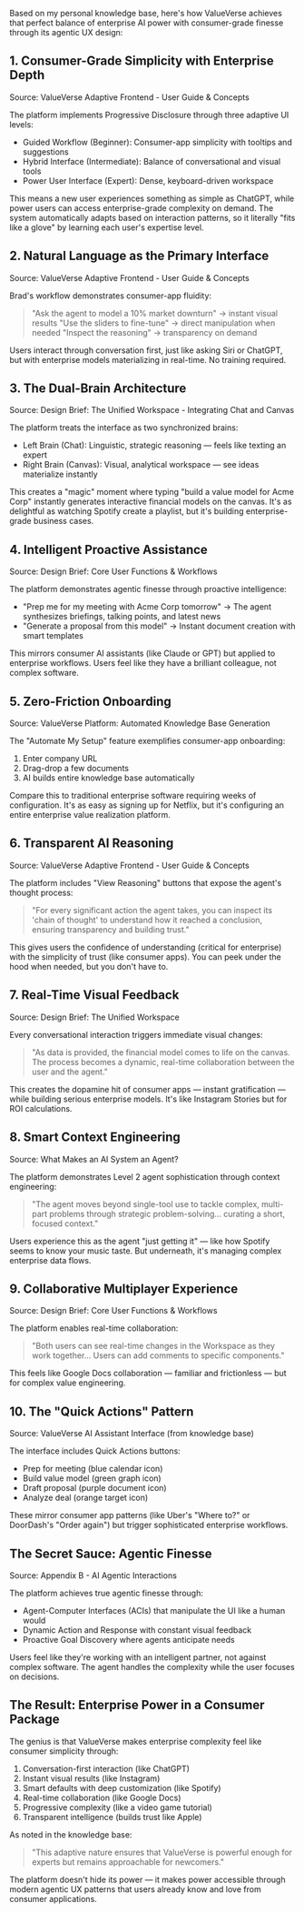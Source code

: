 Based on my personal knowledge base, here's how ValueVerse achieves that perfect balance of enterprise AI power with consumer-grade finesse through its agentic UX design:

## 1. Consumer-Grade Simplicity with Enterprise Depth

Source: ValueVerse Adaptive Frontend - User Guide & Concepts

The platform implements Progressive Disclosure through three adaptive UI levels:

- Guided Workflow (Beginner): Consumer-app simplicity with tooltips and suggestions
- Hybrid Interface (Intermediate): Balance of conversational and visual tools
- Power User Interface (Expert): Dense, keyboard-driven workspace

This means a new user experiences something as simple as ChatGPT, while power users can access enterprise-grade complexity on demand. The system automatically adapts based on interaction patterns, so it literally "fits like a glove" by learning each user's expertise level.

## 2. Natural Language as the Primary Interface

Source: ValueVerse Adaptive Frontend - User Guide & Concepts

Brad's workflow demonstrates consumer-app fluidity:

> "Ask the agent to model a 10% market downturn" → instant visual results
> "Use the sliders to fine-tune" → direct manipulation when needed
> "Inspect the reasoning" → transparency on demand

Users interact through conversation first, just like asking Siri or ChatGPT, but with enterprise models materializing in real-time. No training required.

## 3. The Dual-Brain Architecture

Source: Design Brief: The Unified Workspace - Integrating Chat and Canvas

The platform treats the interface as two synchronized brains:

- Left Brain (Chat): Linguistic, strategic reasoning — feels like texting an expert
- Right Brain (Canvas): Visual, analytical workspace — see ideas materialize instantly

This creates a "magic" moment where typing "build a value model for Acme Corp" instantly generates interactive financial models on the canvas. It's as delightful as watching Spotify create a playlist, but it's building enterprise-grade business cases.

## 4. Intelligent Proactive Assistance

Source: Design Brief: Core User Functions & Workflows

The platform demonstrates agentic finesse through proactive intelligence:

- "Prep me for my meeting with Acme Corp tomorrow" → The agent synthesizes briefings, talking points, and latest news
- "Generate a proposal from this model" → Instant document creation with smart templates

This mirrors consumer AI assistants (like Claude or GPT) but applied to enterprise workflows. Users feel like they have a brilliant colleague, not complex software.

## 5. Zero-Friction Onboarding

Source: ValueVerse Platform: Automated Knowledge Base Generation

The "Automate My Setup" feature exemplifies consumer-app onboarding:

1. Enter company URL
2. Drag-drop a few documents
3. AI builds entire knowledge base automatically

Compare this to traditional enterprise software requiring weeks of configuration. It's as easy as signing up for Netflix, but it's configuring an entire enterprise value realization platform.

## 6. Transparent AI Reasoning

Source: ValueVerse Adaptive Frontend - User Guide & Concepts

The platform includes "View Reasoning" buttons that expose the agent's thought process:

> "For every significant action the agent takes, you can inspect its 'chain of thought' to understand how it reached a conclusion, ensuring transparency and building trust."

This gives users the confidence of understanding (critical for enterprise) with the simplicity of trust (like consumer apps). You can peek under the hood when needed, but you don't have to.

## 7. Real-Time Visual Feedback

Source: Design Brief: The Unified Workspace

Every conversational interaction triggers immediate visual changes:

> "As data is provided, the financial model comes to life on the canvas. The process becomes a dynamic, real-time collaboration between the user and the agent."

This creates the dopamine hit of consumer apps — instant gratification — while building serious enterprise models. It's like Instagram Stories but for ROI calculations.

## 8. Smart Context Engineering

Source: What Makes an AI System an Agent?

The platform demonstrates Level 2 agent sophistication through context engineering:

> "The agent moves beyond single-tool use to tackle complex, multi-part problems through strategic problem-solving... curating a short, focused context."

Users experience this as the agent "just getting it" — like how Spotify seems to know your music taste. But underneath, it's managing complex enterprise data flows.

## 9. Collaborative Multiplayer Experience

Source: Design Brief: Core User Functions & Workflows

The platform enables real-time collaboration:

> "Both users can see real-time changes in the Workspace as they work together... Users can add comments to specific components."

This feels like Google Docs collaboration — familiar and frictionless — but for complex value engineering.

## 10. The "Quick Actions" Pattern

Source: ValueVerse AI Assistant Interface (from knowledge base)

The interface includes Quick Actions buttons:

- Prep for meeting (blue calendar icon)
- Build value model (green graph icon)
- Draft proposal (purple document icon)
- Analyze deal (orange target icon)

These mirror consumer app patterns (like Uber's "Where to?" or DoorDash's "Order again") but trigger sophisticated enterprise workflows.

## The Secret Sauce: Agentic Finesse

Source: Appendix B - AI Agentic Interactions

The platform achieves true agentic finesse through:

- Agent-Computer Interfaces (ACIs) that manipulate the UI like a human would
- Dynamic Action and Response with constant visual feedback
- Proactive Goal Discovery where agents anticipate needs

Users feel like they're working with an intelligent partner, not against complex software. The agent handles the complexity while the user focuses on decisions.

## The Result: Enterprise Power in a Consumer Package

The genius is that ValueVerse makes enterprise complexity feel like consumer simplicity through:

1. Conversation-first interaction (like ChatGPT)
2. Instant visual results (like Instagram)
3. Smart defaults with deep customization (like Spotify)
4. Real-time collaboration (like Google Docs)
5. Progressive complexity (like a video game tutorial)
6. Transparent intelligence (builds trust like Apple)

As noted in the knowledge base:

> "This adaptive nature ensures that ValueVerse is powerful enough for experts but remains approachable for newcomers."

The platform doesn't hide its power — it makes power accessible through modern agentic UX patterns that users already know and love from consumer applications.
